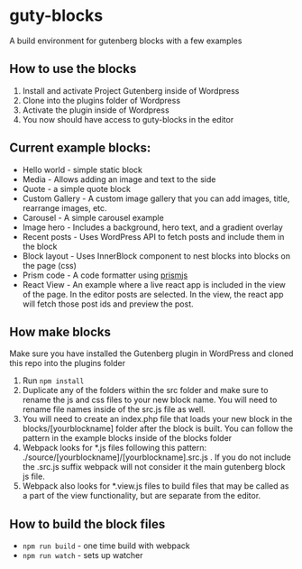 # guty-blocks
A build environment for gutenberg blocks with a few examples

## How to use the blocks
1) Install and activate Project Gutenberg inside of Wordpress
2) Clone into the plugins folder of Wordpress
3) Activate the plugin inside of Wordpress
4) You now should have access to guty-blocks in the editor

## Current example blocks:
- Hello world - simple static block
- Media - Allows adding an image and text to the side
- Quote - a simple quote block
- Custom Gallery - A custom image gallery that you can add images, title, rearrange images, etc.
- Carousel - A simple carousel example
- Image hero - Includes a background, hero text, and a gradient overlay
- Recent posts - Uses WordPress API to fetch posts and include them in the block
- Block layout - Uses InnerBlock component to nest blocks into  blocks on the page (css)
- Prism code - A code formatter using [prismjs](http://prismjs.com/)
- React View - An example where a live react app is included in the view of the page.  In the editor posts are selected.  In the view, the react app will fetch those post ids and preview the post.

## How make blocks
Make sure you have installed the Gutenberg plugin in WordPress and cloned this repo into the plugins folder
1) Run `npm install`
2) Duplicate any of the folders within the src folder and make sure to rename the js and css files to your new block name.  You will need to rename file names inside of the src.js file as well.
3) You will need to create an index.php file that loads your new block in the blocks/[yourblockname] folder after the block is built. You can follow the pattern in the example blocks inside of the blocks folder
4) Webpack looks for *.js files following this pattern: ./source/[yourblockname]/[yourblockname].src.js .  If you do not include the .src.js suffix webpack will not consider it the main gutenberg block js file.
5) Webpack also looks for *.view.js files to build files that may be called as a part of the view functionality, but are separate from the editor.


## How to build the block files
- `npm run build` - one time build with webpack
- `npm run watch` - sets up watcher
